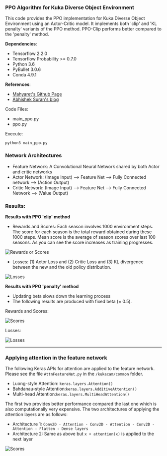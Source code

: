 ### PPO Algorithm for Kuka Diverse Object Environment
This code provides the PPO implementation for Kuka Diverse Object Environment
using an Actor-Critic model. It implements both 'clip' and 'KL penalty' variants
of the PPO method. PPO-Clip performs better compared to the 'penalty' method.

**Dependencies**:
- Tensorflow 2.2.0
- Tensorflow Probability >= 0.7.0
- Python 3.6
- PyBullet 3.0.6
- Conda 4.9.1

**References**:
- [Mahyaret's Github Page](https://github.com/mahyaret/kuka_rl/blob/master/kuka_rl_2.ipynb)
- [Abhishek Suran's blog](https://towardsdatascience.com/proximal-policy-optimization-ppo-with-tensorflow-2-x-89c9430ecc26)


Code Files:
- main_ppo.py
- ppo.py

Execute:
```
python3 main_ppo.py
````
### Network Architectures

- Feature Network: A Convolutional Neural Network shared by both Actor and critic networks
- Actor Network: (Image Input) --> Feature Net --> Fully Connected network --> (Action Output)
- Critic Network: (Image Input) --> Feature Net --> Fully Connected Network --> (Value Output)

### Results:

**Results with PPO 'clip' method**

- Rewards and Scores: Each season involves 1000 environment steps. The score for each season is the total reward
obtained during these 1000 steps. Mean score is the average of season scores over last 100 seasons. As you can see
  the score increases as training progresses. 

![Rewards or Scores](../images/ppo_clip_scores.png)

- Losses: (1) Actor Loss and (2) Critic Loss and (3) KL divergence between
the new and the old policy distribution.

![Losses](../images/ppo_clip_losses.png)

**Results with PPO 'penalty' method**

- Updating beta slows down the learning process
- The following results are produced with fixed beta (= 0.5).

Rewards and Scores:

![Scores](../images/ppo_klp_scores.png)

Losses:

![Losses](../images/ppo_klp_losses.png)
 
---
### Applying attention in the feature network
The following Keras APIs for attention are applied to the feature
network. Please see the file `AttnFeatureNet.py` in the
`/kukacam/common` folder.
- Luong-style Attention: `keras.layers.Attention()`
- Bahdanau-style Attention:`keras.layers.AdditiveAttention()` 
- Multi-head Attention:`keras.layers.MultiHeadAttention()`

The first two provides better performance compared the last one which
is also computationally very expensive. The two architectures of
applying the attention layers are as follows:
- Architecture 1:
`Conv2D - Attention - Conv2D - Attention - Conv2D - Attention - Flatten - Dense layers`
- Architecture 2: Same as above but `x + attention(x)` is applied to
the next layer

![Scores](../images/ppo_attention_comparison.png)
